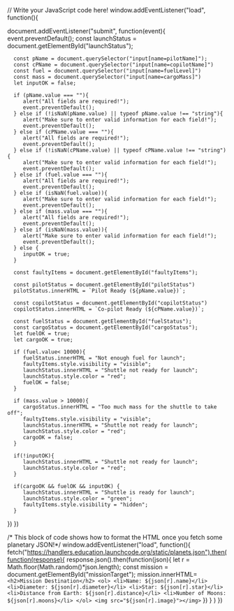 // Write your JavaScript code here!
window.addEventListener("load", function(){

   document.addEventListener("submit", function(event){
      event.preventDefault();
      const launchStatus = document.getElementById("launchStatus");

      const pName = document.querySelector("input[name=pilotName]");
      const cPName = document.querySelector("input[name=copilotName]")
      const fuel = document.querySelector("input[name=fuelLevel]")
      const mass = document.querySelector("input[name=cargoMass]")
      let inputOK = false;

      if (pName.value === ""){
         alert("All fields are required!");
         event.preventDefault();
      } else if (!isNaN(pName.value) || typeof pName.value !== "string"){
         alert("Make sure to enter valid information for each field!");
         event.preventDefault();
      } else if (cPName.value === ""){
         alert("All fields are required!");
         event.preventDefault();
      } else if (!isNaN(cPName.value) || typeof cPName.value !== "string"){
         alert("Make sure to enter valid information for each field!");
         event.preventDefault();
      } else if (fuel.value === ""){
         alert("All fields are required!");
         event.preventDefault();
      } else if (isNaN(fuel.value)){
         alert("Make sure to enter valid information for each field!");
         event.preventDefault();
      } else if (mass.value === ""){
         alert("All fields are required!");
         event.preventDefault();
      } else if (isNaN(mass.value)){
         alert("Make sure to enter valid information for each field!");
         event.preventDefault();
      } else {
         inputOK = true;
      }

      const faultyItems = document.getElementById("faultyItems");

      const pilotStatus = document.getElementById("pilotStatus")
      pilotStatus.innerHTML = `Pilot Ready (${pName.value})`;

      const copilotStatus = document.getElementById("copilotStatus")
      copilotStatus.innerHTML = `Co-pilot Ready (${cPName.value})`;

      const fuelStatus = document.getElementById("fuelStatus");
      const cargoStatus = document.getElementById("cargoStatus");
      let fuelOK = true;
      let cargoOK = true;

      if (fuel.value< 10000){
         fuelStatus.innerHTML = "Not enough fuel for launch";
         faultyItems.style.visibility = "visible";
         launchStatus.innerHTML = "Shuttle not ready for launch";
         launchStatus.style.color = "red";
         fuelOK = false;
      }

      if (mass.value > 10000){
         cargoStatus.innerHTML = "Too much mass for the shuttle to take off";
         faultyItems.style.visibility = "visible";
         launchStatus.innerHTML = "Shuttle not ready for launch";
         launchStatus.style.color = "red";
         cargoOK = false;
      }

      if(!inputOK){
         launchStatus.innerHTML = "Shuttle not ready for launch";
         launchStatus.style.color = "red";
      }

      if(cargoOK && fuelOK && inputOK) {
         launchStatus.innerHTML = "Shuttle is ready for launch";
         launchStatus.style.color = "green";
         faultyItems.style.visibility = "hidden";
      }
   })
})

/* This block of code shows how to format the HTML once you fetch some planetary JSON!*/
window.addEventListener("load", function(){
   fetch("https://handlers.education.launchcode.org/static/planets.json").then(function(response){
      response.json().then(function(json){
         let r = Math.floor(Math.random()*json.length);
         const mission = document.getElementById("missionTarget");
         mission.innerHTML=`
         <h2>Mission Destination</h2>
         <ol>
            <li>Name: ${json[r].name}</li>
            <li>Diameter: ${json[r].diameter}</li>
            <li>Star: ${json[r].star}</li>
            <li>Distance from Earth: ${json[r].distance}</li>
            <li>Number of Moons: ${json[r].moons}</li>
         </ol>
         <img src="${json[r].image}"></img>
         `
      })
   }
   )
})
